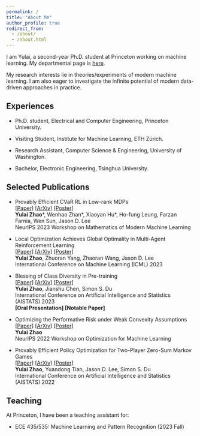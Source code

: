 ```yaml
---
permalink: /
title: "About Me"
author_profile: true
redirect_from: 
  - /about/
  - /about.html
---
```


I am Yulai, a second-year Ph.D. student at Princeton working on machine learning. My departmental page is [here](https://ece.princeton.edu/people/yulai-zhao).

My research interests lie in theories/experiments of modern machine learning. I am also eager to investigate the infinite potential of modern data-driven approaches in practice.
<!-- I'm Yulai, a Ph.D. student at Princeton University. My research interests lie in theories/experiments of modern machine learning. I am also eager to apply modern data-driven approaches to practice. -->

## Experiences

* Ph.D. student, Electrical and Computer Engineering, Princeton University.
<!-- Fortunately advised by Prof [S.Y. Kung](https://ece.princeton.edu/people/sun-yuan-kung) and [Jason D. Lee](https://jasondlee88.github.io/) -->
* Visiting Student, Institute for Machine Learning, ETH Zürich.
<!-- Hosted by Prof [Aurelien Lucchi](https://t.co/MWMK6o7qIq) -->
* Research Assistant, Computer Science & Engineering, University of Washington.
<!-- Hosted by Prof [Simon S. Du](https://simonshaoleidu.com/) -->
* Bachelor, Electronic Engineering, Tsinghua University.

## Selected Publications

* Provably Efficient CVaR RL in Low-rank MDPs  
[[Paper]](<https://openreview.net/forum?id=Vg6oMb7fbh>) [[ArXiv]](<https://arxiv.org/abs/2311.11965>) [[Poster]](<https://yulaizhao.com/files/poster_riskRL.pdf>)  
**Yulai Zhao**\*, Wenhao Zhan\*, Xiaoyan Hu\*, Ho-fung Leung, Farzan Farnia, Wen Sun, Jason D. Lee  
NeurIPS 2023 Workshop on Mathematics of Modern Machine Learning

* Local Optimization Achieves Global Optimality in Multi-Agent Reinforcement Learning  
[[Paper]](<https://proceedings.mlr.press/v202/zhao23j.html>) [[ArXiv]](<https://arxiv.org/abs/2305.04819>) [[Poster]](<https://yulaizhao.com/files/poster_localpgt.pdf>)  
**Yulai Zhao**, Zhuoran Yang, Zhaoran Wang, Jason D. Lee  
International Conference on Machine Learning (ICML) 2023

* Blessing of Class Diversity in Pre-training  
[[Paper]](<https://proceedings.mlr.press/v206/zhao23a.html>) [[ArXiv]](<https://arxiv.org/abs/2209.03447>) [[Poster]](<https://yulaizhao.com/files/poster_blessing.pdf>)  
**Yulai Zhao**, Jianshu Chen, Simon S. Du  
International Conference on Artificial Intelligence and Statistics (AISTATS) 2023  
**[Oral Presentation] [Notable Paper]**  

* Optimizing the Performative Risk under Weak Convexity Assumptions  
[[Paper]](<https://openreview.net/forum?id=Ut_vApkulkk>) [[ArXiv]](<https://arxiv.org/abs/2209.00771>) [[Poster]](<https://yulaizhao.com/files/poster_optml.pdf>)  
**Yulai Zhao**  
NeurIPS 2022 Workshop on Optimization for Machine Learning

* Provably Efficient Policy Optimization for Two-Player Zero-Sum Markov Games  
[[Paper]](<https://proceedings.mlr.press/v151/zhao22b.html>) [[ArXiv]](<https://arxiv.org/abs/2102.08903>) [[Poster]](<https://yulaizhao.com/files/poster_pgt.pdf>)  
**Yulai Zhao**, Yuandong Tian, Jason D. Lee, Simon S. Du  
International Conference on Artificial Intelligence and Statistics (AISTATS) 2022

## Teaching

At Princeton, I have been a teaching assistant for:

* ECE 435/535: Machine Learning and Pattern Recognition (2023 Fall)
<!-- * SML 505: Modern Statistics (2024 Spring) -->
